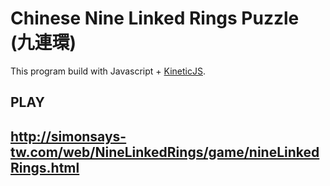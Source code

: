 # Chinese Nine Linked Rings Puzzle (九連環)

This program build with Javascript + [KineticJS](http://kineticjs.com).

## PLAY
<a target="_blank" href="http://simonsays-tw.com/web/NineLinkedRings/game/nineLinkedRings.html">http://simonsays-tw.com/web/NineLinkedRings/game/nineLinkedRings.html</a>
------------------------------------
